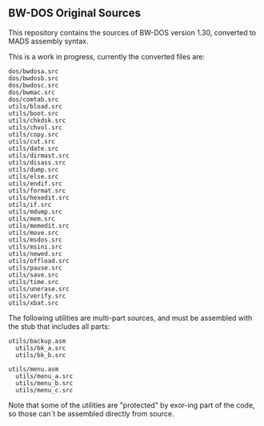 BW-DOS Original Sources
-----------------------

This repository contains the sources of BW-DOS version 1.30, converted to MADS
assembly syntax.

This is a work in progress, currently the converted files are:

    dos/bwdosa.src
    dos/bwdosb.src
    dos/bwdosc.src
    dos/bwmac.src
    dos/comtab.src
	utils/bload.src
	utils/boot.src
	utils/chkdsk.src
	utils/chvol.src
	utils/copy.src
	utils/cut.src
	utils/date.src
	utils/dirmast.src
	utils/disass.src
	utils/dump.src
	utils/else.src
	utils/endif.src
	utils/format.src
	utils/hexedit.src
	utils/if.src
	utils/mdump.src
	utils/mem.src
	utils/memedit.src
	utils/move.src
	utils/msdos.src
	utils/msini.src
	utils/newed.src
	utils/offload.src
	utils/pause.src
	utils/save.src
	utils/time.src
	utils/unerase.src
	utils/verify.src
	utils/xbat.src

The following utilities are multi-part sources, and must be assembled with the
stub that includes all parts:

    utils/backup.asm
      utils/bk_a.src
      utils/bk_b.src

    utils/menu.asm
      utils/menu_a.src
      utils/menu_b.src
      utils/menu_c.src

Note that some of the utilities are "protected" by exor-ing  part of the code,
so those can´t be assembled directly from source.

